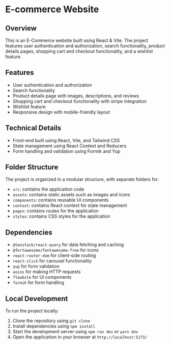 # E-commerce Website

## Overview

This is an E-Commerce website built using React & Vite. The project features user authentication and authorization, search functionality, product details pages, shopping cart and checkout functionality, and a wishlist feature.

## Features

-   User authentication and authorization
-   Search functionality
-   Product details page with images, descriptions, and reviews
-   Shopping cart and checkout functionality with stripe integration
-   Wishlist feature
-   Responsive design with mobile-friendly layout

## Technical Details

-   Front-end built using React, Vite, and Tailwind CSS
-   State management using React Context and Reducers
-   Form handling and validation using Formik and Yup

## Folder Structure

The project is organized in a modular structure, with separate folders for:

-   `src`: contains the application code
-   `assets`: contains static assets such as images and icons
-   `components`: contains reusable UI components
-   `context`: contains React context for state management
-   `pages`: contains routes for the application
-   `styles`: contains CSS styles for the application

## Dependencies

-   `@tanstack/react-query` for data fetching and caching
-   `@fortawesome/fontawesome-free` for icons
-   `react-router-dom` for client-side routing
-   `react-slick` for carousel functionality
-   `yup` for form validation
-   `axios` for making HTTP requests
-   `flowbite` for UI components
-   `formik` for form handling

## Local Development

To run the project locally:

1. Clone the repository using `git clone`
2. Install dependencies using `npm install`
3. Start the development server using `npm run dev` or `yarn dev`
4. Open the application in your browser at `http://localhost:5173/`
